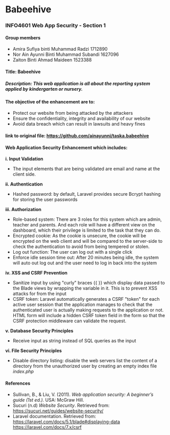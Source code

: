 # Babeehive
### INFO4601 Web App Security - Section 1

#### Group members
* Amira Sufiya binti Muhammad Radzi 1712890
* Nor Ain Ayunni Binti Muhammad Subandi 1627096
* Zaiton Binti Ahmad Maideen 1523388

#### Title: Babeehive
##### Description: This web application is all about the reporting system applied by kindergarten or nursery.

#### The objective of the enhancement are to: 
* Protect our website from being attacked by the attackers
* Ensure the confidentiality, integrity and availability of our website
* Avoid data breach which can result in lawsuits and heavy fines

#### link to original file: https://github.com/ainayunni/taska.babeehive

#### Web Application Security Enhancement which includes:

**i. Input Validation** 
* The input elements that are being validated are email and name at the client side. 

**ii. Authentication**
* Hashed password: by default, Laravel provides secure Bcrypt hashing for storing the user passwords

**iii. Authorization**
* Role-based system: There are 3 roles for this system which are admin, teacher and parents. And each role will have a different view on the dashboard, which their privilege is limited to the task that they can do. 
* Encrypted cookie: As the cookie is unsecure, the cookie will be encrypted on the web client and will be compared to the server-side to check the authentication to avoid from being tempered or stolen. 
* Log out function: The user can log out with a single click
* Enforce idle session time out: After 20 minutes being idle, the system will auto out log out and the user need to log in back into the system 

**iv. XSS and CSRF Prevention**
* Sanitize input by using "curly" braces {{ }} which display data passed to the Blade views by wrapping the variable in it. This is to prevent XSS attacks for from the input
* CSRF token: Laravel automatically generates a CSRF "token" for each active user session that the application manages to check that the authenticated user is actually making requests to the application or not. HTML form will include a hidden CSRF token field in the form so that the CSRF protection middleware can validate the request.

**v. Database Security Principles** 
* Receive input as string instead of SQL queries as the input

**vi. File Security Principles**
* Disable directory listing: disable the web servers list the content of a directory from the unauthorized user by creating an empty index file _index.php_
	
#### References
* Sullivan, B., & Liu, V. (2011). *Web application security: A beginner’s guide (1st ed.).* USA: McGraw Hill.
* Sucuri (n.d) *Website Security*. Retrieved from:  https://sucuri.net/guides/website-security/ 
* Laravel documentation. Retrieved from: https://laravel.com/docs/5.1/blade#displaying-data 
https://laravel.com/docs/7.x/csrf 


